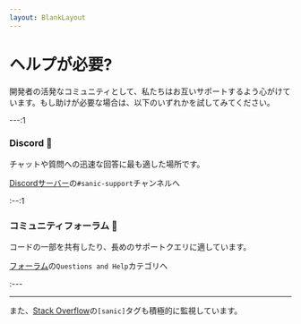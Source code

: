 ```yaml
---
layout: BlankLayout
---
```


# ヘルプが必要?

開発者の活発なコミュニティとして、私たちはお互いサポートするよう心がけています。もし助けが必要な場合は、以下のいずれかを試してみてください。

---:1

### Discord :speech_balloon:

チャットや質問への迅速な回答に最も適した場所です。

[Discordサーバー](https://discord.gg/FARQzAEMAA)の`#sanic-support`チャンネルへ

:--:1

### コミュニティフォーラム :busts_in_silhouette:

コードの一部を共有したり、長めのサポートクエリに適しています。

[フォーラム](https://community.sanicframework.org/c/questions-and-help/6)の`Questions and Help`カテゴリへ

:---

---

また、[Stack Overflow](https://stackoverflow.com/questions/tagged/sanic)の`[sanic]`タグも積極的に監視しています。
